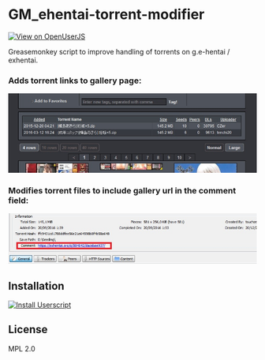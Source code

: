 GM_ehentai-torrent-modifier
==========================================================================================
[![View on OpenUserJS](https://img.shields.io/badge/openuserjs-1.0-blue.svg)](https://openuserjs.org/scripts/vonthar/ehentai-torrent-modifier)

Greasemonkey script to improve handling of torrents on g.e-hentai / exhentai.

### Adds torrent links to gallery page:
![](gallery.jpg)

### Modifies torrent files to include gallery url in the comment field:
![](client.jpg)

Installation
------------
[![Install Userscript](http://dabuttonfactory.com/button.png?t=Click+Here&f=Calibri-Bold&ts=24&tc=fff&hp=20&vp=8&c=5&bgt=gradient&bgc=8add6d&ebgc=60b044&bs=1&bc=5ca941)](https://raw.githubusercontent.com/vonthar/GM_ehentai-torrent-modifier/master/src/ehentai-torrent-modifier.user.js)

License
-------
MPL 2.0
